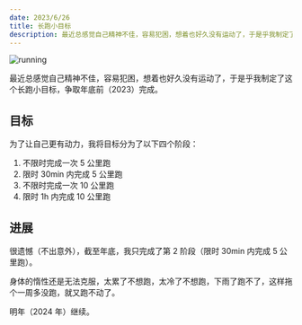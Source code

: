 ```yaml
---
date: 2023/6/26
title: 长跑小目标
description: 最近总感觉自己精神不佳，容易犯困，想着也好久没有运动了，于是乎我制定了这个长跑小目标，争取年底前(2023)完成。
---
```


![running](https://s1.imagehub.cc/images/2023/09/24/running.jpeg)

最近总感觉自己精神不佳，容易犯困，想着也好久没有运动了，于是乎我制定了这个长跑小目标，争取年底前（2023）完成。

## 目标

为了让自己更有动力，我将目标分为了以下四个阶段：

1. 不限时完成一次 5 公里跑
2. 限时 30min 内完成 5 公里跑
3. 不限时完成一次 10 公里跑
4. 限时 1h 内完成 10 公里跑

## 进展

很遗憾（不出意外），截至年底，我只完成了第 2 阶段（限时 30min 内完成 5 公里跑）。

身体的惰性还是无法克服，太累了不想跑，太冷了不想跑，下雨了跑不了，这样拖个一周多没跑，就又跑不动了。

明年（2024 年）继续。
